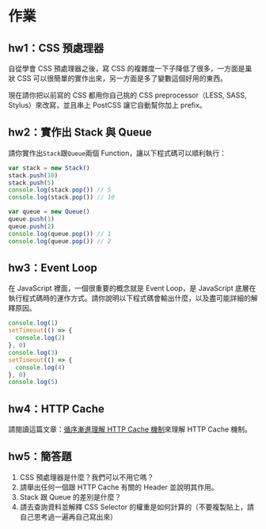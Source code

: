 # 作業

## hw1：CSS 預處理器

自從學會 CSS 預處理器之後，寫 CSS 的複雜度一下子降低了很多，一方面是巢狀 CSS 可以很簡單的實作出來，另一方面是多了變數這個好用的東西。

現在請你把以前寫的 CSS 都用你自己挑的 CSS preprocessor（LESS, SASS, Stylus）來改寫，並且串上 PostCSS 讓它自動幫你加上 prefix。

## hw2：實作出 Stack 與 Queue

請你實作出`Stack`跟`Queue`兩個 Function，讓以下程式碼可以順利執行：

``` js
var stack = new Stack()
stack.push(10)
stack.push(5)
console.log(stack.pop()) // 5
console.log(stack.pop()) // 10

var queue = new Queue()
queue.push(1)
queue.push(2)
console.log(queue.pop()) // 1
console.log(queue.pop()) // 2
```
## hw3：Event Loop

在 JavaScript 裡面，一個很重要的概念就是 Event Loop，是 JavaScript 底層在執行程式碼時的運作方式。請你說明以下程式碼會輸出什麼，以及盡可能詳細的解釋原因。

``` js
console.log(1)
setTimeout(() => {
  console.log(2)
}, 0)
console.log(3)
setTimeout(() => {
  console.log(4)
}, 0)
console.log(5)
```

## hw4：HTTP Cache

請閱讀這篇文章：[循序漸進理解 HTTP Cache 機制](https://blog.techbridge.cc/2017/06/17/cache-introduction/)來理解 HTTP Cache 機制。

## hw5：簡答題

1. CSS 預處理器是什麼？我們可以不用它嗎？
2. 請舉出任何一個跟 HTTP Cache 有關的 Header 並說明其作用。
3. Stack 跟 Queue 的差別是什麼？
4. 請去查詢資料並解釋 CSS Selector 的權重是如何計算的（不要複製貼上，請自己思考過一遍再自己寫出來）
